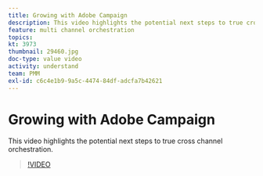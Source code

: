 ```yaml
---
title: Growing with Adobe Campaign
description: This video highlights the potential next steps to true cross channel orchestration.
feature: multi channel orchestration
topics: 
kt: 3973
thumbnail: 29460.jpg
doc-type: value video
activity: understand
team: PMM
exl-id: c6c4e1b9-9a5c-4474-84df-adcfa7b42621
---
```

# Growing with Adobe Campaign

This video highlights the potential next steps to true cross channel orchestration.

>[!VIDEO](https://video.tv.adobe.com/v/29460?quality=12)
